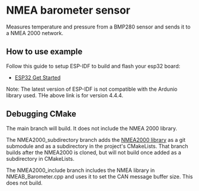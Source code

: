# NMEA barometer sensor

Measures temperature and pressure from a BMP280 sensor and sends it to a NMEA 2000 network.

## How to use example

Follow this guide to setup ESP-IDF to build and flash your esp32 board:

- [ESP32 Get Started](https://docs.espressif.com/projects/esp-idf/en/v4.4.4/esp32/get-started/index.html#get-started-get-esp-idf)
  
Note: The latest version of ESP-IDF is not compatible with the Ardunio library used. THe above link is for version 4.4.4. 

## Debugging CMake

The main branch will build. It does not include the NMEA 2000 library. 

The NMEA2000_subdirectory branch adds the [NMEA2000 library](https://github.com/ttlappalainen/NMEA2000) as a git submodule and as a subdirectory in the project's CMakeLists.
That branch builds after the NMEA2000 is cloned, but will not build once added as a subdirectory in CMakeLists.

The NMEA2000_include branch includes the NMEA library in NMEAB_Barometer.cpp and uses it to set the CAN message buffer size. 
This does not build. 


